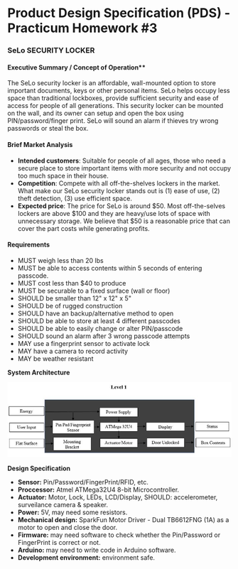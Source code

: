 # Product Design Specification (PDS) - Practicum Homework #3

### SeLo SECURITY LOCKER


#### Executive Summary / Concept of Operation**

The SeLo security locker is an affordable, wall-mounted option to store important documents, keys or other personal items. SeLo helps occupy less space than traditional lockboxes, provide sufficient security and ease of access for people of all generations. This security locker can be mounted on the wall, and its owner can setup and open the box using PIN/password/finger print. SeLo will sound an alarm if thieves try wrong passwords or steal the box.

#### Brief Market Analysis
- **Intended customers**: Suitable for people of all ages, those who need a secure place to store important items with more security and not occupy too much space in their house. 
- **Competition**: Compete with all off-the-shelves lockers in the market. What make our SeLo security locker stands out is (1) ease of use, (2) theft detection, (3) use efficient space. 
- **Expected price**: The price for SeLo is around $50. Most off-the-selves lockers are above $100 and they are heavy/use lots of space with unnecessary storage. We believe that $50 is a reasonable price that can cover the part costs while generating profits.

#### Requirements

-  MUST weigh less than 20 lbs
-  MUST be able to access contents within 5 seconds of entering passcode.
-  MUST cost less than $40 to produce
-  MUST be securable to a fixed surface (wall or floor)
-  SHOULD be smaller than 12" x 12" x 5"
-  SHOULD be of rugged construction
-  SHOULD have an backup/alternative method to open
-  SHOULD be able to store at least 4 different passcodes
-  SHOULD be able to easily change or alter PIN/passcode
-  SHOULD sound an alarm after 3 wrong passcode attempts 
-  MAY use a fingerprint sensor to activate lock
-  MAY have a camera to record activity
-  MAY be weather resistant

**System Architecture**

![level 1 block diagram](images/LockBox.jpg)


**Design Specification**
- **Sensor:** Pin/Password/FingerPrint/RFID, etc.
- **Proccessor:**  Atmel ATMega32U4 8-bit Microcontroller.
- **Actuator:** Motor, Lock, LEDs, LCD/Display, SHOULD: accelerometer, surveilance camera & speaker.
- **Power:** 5V, may need some resistors.
- **Mechanical design:** SparkFun Motor Driver - Dual TB6612FNG (1A) as a motor to open and close the door.
- **Firmware:** may need software to check whether the Pin/Password or FingerPrint is correct or not.
- **Arduino:** may need to write code in Arduino software.
- **Development environment:** environment safe.

